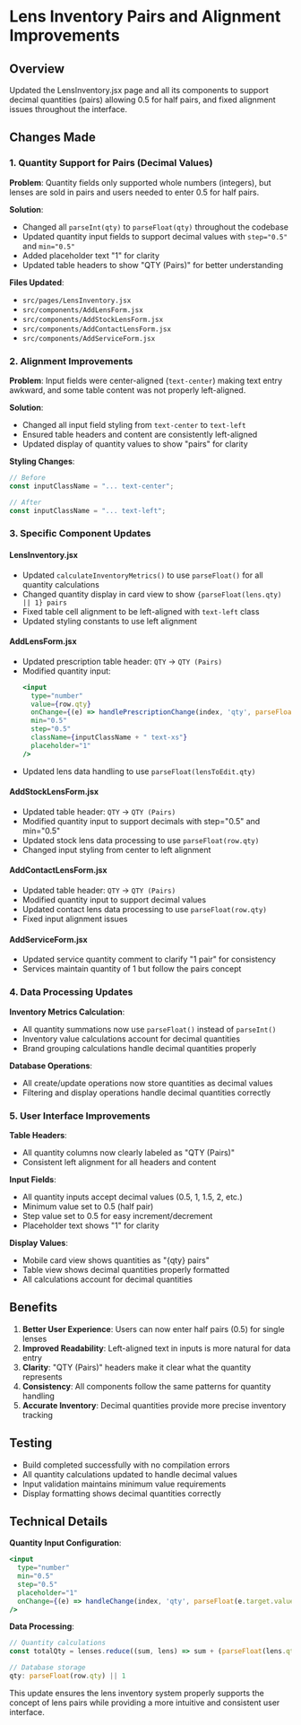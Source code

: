 # Lens Inventory Pairs and Alignment Improvements

## Overview
Updated the LensInventory.jsx page and all its components to support decimal quantities (pairs) allowing 0.5 for half pairs, and fixed alignment issues throughout the interface.

## Changes Made

### 1. **Quantity Support for Pairs (Decimal Values)**

**Problem**: Quantity fields only supported whole numbers (integers), but lenses are sold in pairs and users needed to enter 0.5 for half pairs.

**Solution**: 
- Changed all `parseInt(qty)` to `parseFloat(qty)` throughout the codebase
- Updated quantity input fields to support decimal values with `step="0.5"` and `min="0.5"`
- Added placeholder text "1" for clarity
- Updated table headers to show "QTY (Pairs)" for better understanding

**Files Updated**:
- `src/pages/LensInventory.jsx`
- `src/components/AddLensForm.jsx`
- `src/components/AddStockLensForm.jsx`
- `src/components/AddContactLensForm.jsx`
- `src/components/AddServiceForm.jsx`

### 2. **Alignment Improvements**

**Problem**: Input fields were center-aligned (`text-center`) making text entry awkward, and some table content was not properly left-aligned.

**Solution**:
- Changed all input field styling from `text-center` to `text-left`
- Ensured table headers and content are consistently left-aligned
- Updated display of quantity values to show "pairs" for clarity

**Styling Changes**:
```javascript
// Before
const inputClassName = "... text-center";

// After  
const inputClassName = "... text-left";
```

### 3. **Specific Component Updates**

#### **LensInventory.jsx**
- Updated `calculateInventoryMetrics()` to use `parseFloat()` for all quantity calculations
- Changed quantity display in card view to show `{parseFloat(lens.qty) || 1} pairs`
- Fixed table cell alignment to be left-aligned with `text-left` class
- Updated styling constants to use left alignment

#### **AddLensForm.jsx**
- Updated prescription table header: `QTY` → `QTY (Pairs)`
- Modified quantity input:
  ```jsx
  <input
    type="number"
    value={row.qty}
    onChange={(e) => handlePrescriptionChange(index, 'qty', parseFloat(e.target.value))}
    min="0.5"
    step="0.5"
    className={inputClassName + " text-xs"}
    placeholder="1"
  />
  ```
- Updated lens data handling to use `parseFloat(lensToEdit.qty)`

#### **AddStockLensForm.jsx**
- Updated table header: `QTY` → `QTY (Pairs)`
- Modified quantity input to support decimals with step="0.5" and min="0.5"
- Updated stock lens data processing to use `parseFloat(row.qty)`
- Changed input styling from center to left alignment

#### **AddContactLensForm.jsx**
- Updated table header: `QTY` → `QTY (Pairs)`
- Modified quantity input to support decimal values
- Updated contact lens data processing to use `parseFloat(row.qty)`
- Fixed input alignment issues

#### **AddServiceForm.jsx**
- Updated service quantity comment to clarify "1 pair" for consistency
- Services maintain quantity of 1 but follow the pairs concept

### 4. **Data Processing Updates**

**Inventory Metrics Calculation**:
- All quantity summations now use `parseFloat()` instead of `parseInt()`
- Inventory value calculations account for decimal quantities
- Brand grouping calculations handle decimal quantities properly

**Database Operations**:
- All create/update operations now store quantities as decimal values
- Filtering and display operations handle decimal quantities correctly

### 5. **User Interface Improvements**

**Table Headers**:
- All quantity columns now clearly labeled as "QTY (Pairs)"
- Consistent left alignment for all headers and content

**Input Fields**:
- All quantity inputs accept decimal values (0.5, 1, 1.5, 2, etc.)
- Minimum value set to 0.5 (half pair)
- Step value set to 0.5 for easy increment/decrement
- Placeholder text shows "1" for clarity

**Display Values**:
- Mobile card view shows quantities as "{qty} pairs"
- Table view shows decimal quantities properly formatted
- All calculations account for decimal quantities

## Benefits

1. **Better User Experience**: Users can now enter half pairs (0.5) for single lenses
2. **Improved Readability**: Left-aligned text in inputs is more natural for data entry
3. **Clarity**: "QTY (Pairs)" headers make it clear what the quantity represents
4. **Consistency**: All components follow the same patterns for quantity handling
5. **Accurate Inventory**: Decimal quantities provide more precise inventory tracking

## Testing

- Build completed successfully with no compilation errors
- All quantity calculations updated to handle decimal values
- Input validation maintains minimum value requirements
- Display formatting shows decimal quantities correctly

## Technical Details

**Quantity Input Configuration**:
```jsx
<input
  type="number"
  min="0.5"
  step="0.5"
  placeholder="1"
  onChange={(e) => handleChange(index, 'qty', parseFloat(e.target.value))}
/>
```

**Data Processing**:
```javascript
// Quantity calculations
const totalQty = lenses.reduce((sum, lens) => sum + (parseFloat(lens.qty) || 0), 0);

// Database storage
qty: parseFloat(row.qty) || 1
```

This update ensures the lens inventory system properly supports the concept of lens pairs while providing a more intuitive and consistent user interface. 